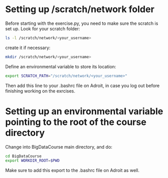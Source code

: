 # Setting up /scratch/network folder

Before starting with the exercise.py, you need to make sure the scratch is set up.
Look for your scratch folder:

```bash
ls -l /scratch/network/<your_username>
```

create it if necessary:
```bash
mkdir /scratch/network/<your_username>
```

Define an environmental variable to store its location:

```bash
export SCRATCH_PATH="/scratch/network/<your_username>"
``` 

Then add this line to your .bashrc file on Adroit, in case you log out before finishing working on the exrcises.

# Setting up an environmental variable pointing to the root of the course directory

Change into BigDataCourse main directory, and do:

```bash
cd BigDataCourse
export WORKDIR_ROOT=$PWD
```

Make sure to add this export to the .bashrc file on Adroit as well.
